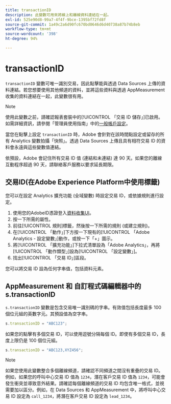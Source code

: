```yaml
---
title: transactionID
description: 此變數可用來將線上和離線資料連結在一起。
exl-id: 525e90d8-99a7-4f4f-9bce-1395bf72fd8f
source-git-commit: 1a49c2a6d90fc670bd0646d6d40738a87b74b8eb
workflow-type: tm+mt
source-wordcount: '398'
ht-degree: 94%

---
```


# transactionID

`transactionID` 變數可唯一識別交易，因此點擊能與透過 Data Sources 上傳的資料連結。若您想要使用其他頻道的資料，並將這些資料與透過 AppMeasurement 收集的資料連結在一起，此變數很有用。

>[!NOTE]
>
>使用此變數之前，請確認報表套裝中的[!UICONTROL 「交易 ID 儲存」]已啟用。如需詳細資訊，請參閱「管理員使用指南」中的[一般帳戶設定](/help/admin/admin/general-acct-settings-admin.md)。

當您在點擊上設定 `transactionID` 時，Adobe 會針對在該時間點設定或留存的所有 Analytics 變數拍攝「快照」。透過 Data Sources 上傳且具有相符交易 ID 的資料會永遠與這些變數值連結。

依預設，Adobe 會記住所有交易 ID 值 (連結和未連結) 達 90 天。如果您的離線互動程序超過 90 天，請聯絡客戶服務以要求延長期限。

## 交易ID(在Adobe Experience Platform中使用標籤)

您可以在設定 Analytics 擴充功能 (全域變數) 時設定交易 ID，或依據規則進行設定。

1. 使用您的AdobeID憑證登入[資料收集UI](https://experience.adobe.com/data-collection)。
2. 按一下所需的屬性。
3. 前往[!UICONTROL 規則]標籤，然後按一下所需的規則 (或建立規則)。
4. 在[!UICONTROL 「動作」]下方按一下現有的[!UICONTROL 「Adobe Analytics - 設定變數」]動作，或按一下「+」圖示。
5. 將[!UICONTROL 「擴充功能」]下拉式清單設為「Adobe Analytics」，再將[!UICONTROL 「動作類型」]設為[!UICONTROL 「設定變數」]。
6. 找出[!UICONTROL 「交易 ID」]區段。

您可以將交易 ID 設為任何字串值，包括資料元素。

## AppMeasurement 和 自訂程式碼編輯器中的 s.transactionID

`s.transactionID` 變數是包含交易唯一識別碼的字串。有效值包括長度最多 100 個位元組的英數字元。其預設值為空字串。

```js
s.transactionID = "ABC123";
```

如果您的點擊有多個交易 ID，可以使用逗號分隔每個 ID。即使有多個交易 ID，長度上限仍是 100 個位元組。

```js
s.transactionID = "ABC123,XYZ456";
```

>[!NOTE]
>
>如果您使用此變數整合多個離線頻道，請確認不同頻道之間沒有重疊的交易 ID。例如，如果您的呼叫中心交易 ID 值為 `1234`，潛在客戶交易 ID 值為 `1234`，可能會發生衝突並導致意外結果。請確認每個離線頻道的交易 ID 均包含唯一格式，並視需要加以區分。例如，在 Data Sources 和 AppMeasurement 中，將呼叫中心交易 ID 設定為 `call_1234`，將潛在客戶交易 ID 設定為 `lead_1234`。
